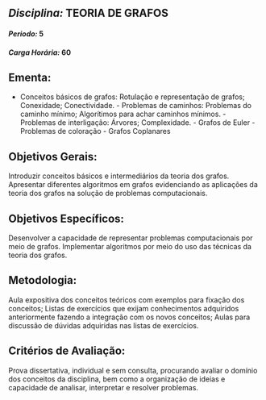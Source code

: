 ## *Disciplina:* TEORIA DE GRAFOS
#### *Periodo:* 5
#### *Carga Horária:* 60
 
## Ementa:
- Conceitos básicos de grafos: Rotulação e representação de grafos; Conexidade; Conectividade. - Problemas de caminhos: Problemas do caminho mínimo; Algorítimos para achar caminhos mínimos. - Problemas de interligação: Árvores; Complexidade. - Grafos de Euler - Problemas de coloração - Grafos Coplanares
 
## Objetivos Gerais:
Introduzir conceitos básicos e intermediários da teoria dos grafos. Apresentar diferentes algoritmos em grafos evidenciando as aplicações da teoria dos grafos na solução de problemas computacionais.
 
## Objetivos Específicos:
Desenvolver a capacidade de representar problemas computacionais por meio de grafos. Implementar algoritmos por meio do uso das técnicas da teoria dos grafos.
 
## Metodologia:
Aula expositiva dos conceitos teóricos com exemplos para fixação dos conceitos; Listas de exercícios que exijam conhecimentos adquiridos anteriormente fazendo a integração com os novos conceitos; Aulas para discussão de dúvidas adquiridas nas listas de exercícios.
 
## Critérios de Avaliação:
Prova dissertativa, individual e sem consulta, procurando avaliar o domínio dos conceitos da disciplina, bem como a organização de ideias e capacidade de analisar, interpretar e resolver problemas.